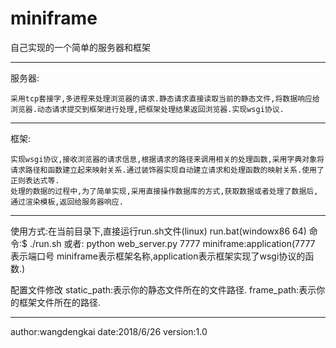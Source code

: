 # miniframe
自己实现的一个简单的服务器和框架

----------------------------------------------------------------------------------------------------------------------------

服务器:

	采用tcp套接字,多进程来处理浏览器的请求.静态请求直接读取当前的静态文件,将数据响应给浏览器.动态请求提交到框架进行处理,把框架处理结果返回浏览器.实现wsgi协议.
-----------------------------------------------------------------------------------------------------------------------------

框架:

	实现wsgi协议,接收浏览器的请求信息,根据请求的路径来调用相关的处理函数,采用字典对象将请求路径和函数建立起来映射关系.通过装饰器实现自动建立请求和处理函数的映射关系.使用了正则表达式等.
	处理的数据的过程中,为了简单实现,采用直接操作数据库的方式,获取数据或者处理了数据后,通过渲染模板,返回给服务器响应.



---------------------------------------------------------------------------------------------------------------------------

使用方式:在当前目录下,直接运行run.sh文件(linux) run.bat(windowx86 64)
命令:$ ./run.sh
或者:
python web_server.py 7777 miniframe:application(7777 表示端口号   miniframe表示框架名称,application表示框架实现了wsgi协议的函数.)


配置文件修改
static_path:表示你的静态文件所在的文件路径.
frame_path:表示你的框架文件所在的路径.

-----------------------------------------------------------------------------------------------------------------------------

author:wangdengkai
date:2018/6/26
version:1.0